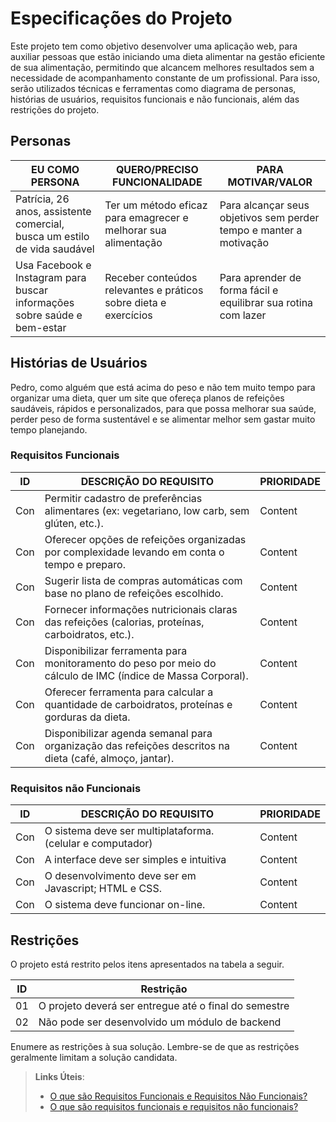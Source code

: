 # Especificações do Projeto

Este projeto tem como objetivo desenvolver uma aplicação web, para auxiliar pessoas que estão iniciando uma dieta alimentar na gestão eficiente de sua alimentação, permitindo que alcancem melhores resultados sem a necessidade de acompanhamento constante de um profissional. Para isso, serão utilizados técnicas e ferramentas como diagrama de personas, histórias de usuários, requisitos funcionais e não funcionais, além das restrições do projeto.

## Personas

| EU COMO PERSONA      | QUERO/PRECISO FUNCIONALIDADE                          | PARA MOTIVAR/VALOR               |
|----------------------|------------------------------------------------------ |----------------------------------|
| Patrícia, 26 anos, assistente comercial, busca um estilo de vida saudável    | Ter um método eficaz para emagrecer e melhorar sua alimentação | Para alcançar seus objetivos sem perder tempo e manter a motivação |
| Usa Facebook e Instagram para buscar informações sobre saúde e bem-estar     | Receber conteúdos relevantes e práticos sobre dieta e exercícios | Para aprender de forma fácil e equilibrar sua rotina com lazer   |

## Histórias de Usuários

Pedro, como alguém que está acima do peso e não tem muito tempo para organizar uma dieta, quer um site que ofereça planos de refeições saudáveis, rápidos e personalizados, para que possa melhorar sua saúde, perder peso de forma sustentável e se alimentar melhor sem gastar muito tempo planejando.

### Requisitos Funcionais
 
| ID   | DESCRIÇÃO DO REQUISITO                                                                                      | PRIORIDADE |
| ---- | ------------------------------------------------------------------------------------------------------------|----------- |
| Con  | Permitir cadastro de preferências alimentares (ex: vegetariano, low carb, sem glúten, etc.).                |Content     |
| Con  | Oferecer opções de refeições organizadas por complexidade levando em conta o tempo e preparo.               |Content     |
| Con  | Sugerir lista de compras automáticas com base no plano de refeições escolhido.                              |Content     |
| Con  | Fornecer informações nutricionais claras das refeições (calorias, proteínas, carboidratos, etc.).           |Content     |
| Con  | Disponibilizar ferramenta para monitoramento do peso por meio do cálculo de IMC (índice de Massa Corporal). |Content     |
| Con  | Oferecer ferramenta para calcular a quantidade de carboidratos, proteínas e gorduras da dieta.              |Content     |
| Con  | Disponibilizar agenda semanal para organização das refeições descritos na dieta (café, almoço, jantar).     |Content     |


### Requisitos não Funcionais

| ID   | DESCRIÇÃO DO REQUISITO                                     | PRIORIDADE |
| ---- | ---------------------------------------------------------- |----------- |
| Con  | O sistema deve ser multiplataforma. (celular e computador) |Content     |
| Con  | A interface deve ser simples e intuitiva                   |Content     |
| Con  | O desenvolvimento deve ser em Javascript; HTML e CSS.      |Content     |
| Con  | O sistema deve funcionar on-line.                          |Content     |


## Restrições

O projeto está restrito pelos itens apresentados na tabela a seguir.

|ID  | Restrição                                              |
|----|--------------------------------------------------------|
|01  | O projeto deverá ser entregue até o final do semestre  |
|02  | Não pode ser desenvolvido um módulo de backend         |


Enumere as restrições à sua solução. Lembre-se de que as restrições geralmente limitam a solução candidata.

> **Links Úteis**:
> - [O que são Requisitos Funcionais e Requisitos Não Funcionais?](https://codificar.com.br/requisitos-funcionais-nao-funcionais/)
> - [O que são requisitos funcionais e requisitos não funcionais?](https://analisederequisitos.com.br/requisitos-funcionais-e-requisitos-nao-funcionais-o-que-sao/)
